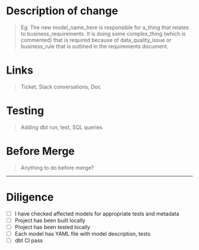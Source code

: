 # Description of change

> Eg: The new model_name_here is responsible for a_thing that relates to business_requirements.  It is doing some complex_thing (which is commented) that is required because of data_quality_issue or business_rule that is outlined in the requirements document.

# Links
  > Ticket, Slack conversations, Doc


# Testing

  > Adding dbt run, test, SQL queries




# Before Merge

  > Anything to do before merge?

---

# Diligence

- [ ] I have checked affected models for appropriate tests and metadata
- [ ] Project has been built locally
- [ ] Project has been tested locally
- [ ] Each model has YAML file with model description, tests
- [ ] dbt CI pass